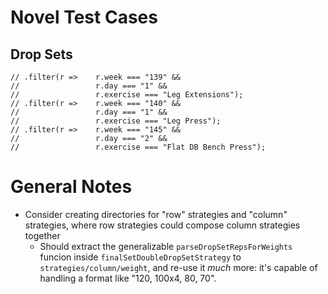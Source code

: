 # Novel Test Cases

## Drop Sets

```
// .filter(r =>    r.week === "139" && 
//                 r.day === "1" &&
//                 r.exercise === "Leg Extensions");
// .filter(r =>    r.week === "140" && 
//                 r.day === "1" &&
//                 r.exercise === "Leg Press");
// .filter(r =>    r.week === "145" && 
//                 r.day === "2" &&
//                 r.exercise === "Flat DB Bench Press");
```

# General Notes
* Consider creating directories for "row" strategies and "column" strategies, where row strategies could compose column strategies together
    * Should extract the generalizable `parseDropSetRepsForWeights` funcion inside `finalSetDoubleDropSetStrategy` to `strategies/column/weight`, and re-use it _much_ more: it's capable of handling a format like "120, 100x4, 80, 70".